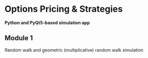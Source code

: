 # Options Pricing & Strategies

**Python and PyQt5-based simulation app**

## Module 1
Random walk and geometric (multiplicative) random walk simulation
